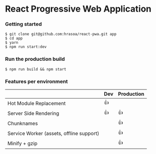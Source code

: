 # React Progressive Web Application

### Getting started

    $ git clone git@github.com:hrasoa/react-pwa.git app
    $ cd app
    $ yarn
    $ npm run start:dev
    
### Run the production build

    $ npm run build && npm start
    
### Features per environment

| | Dev | Production
--- | --- | ---
Hot Module Replacement | :+1: |
Server Side Rendering | :+1: | :+1:
Chunknames | | :+1:
Service Worker (assets, offline support) | | :+1:
Minify + gzip | | :+1:
